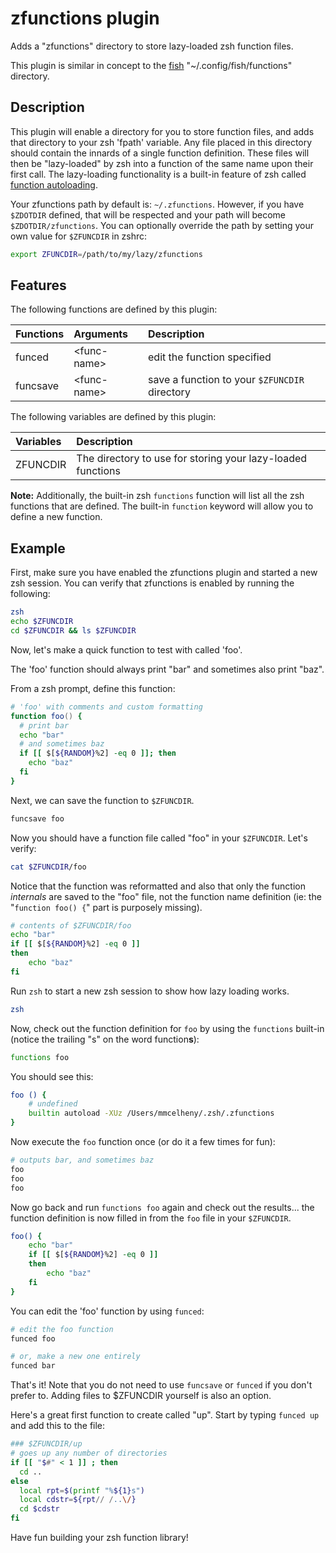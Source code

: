 # zfunctions plugin

Adds a "zfunctions" directory to store lazy-loaded zsh function files.

This plugin is similar in concept to the [fish] "~/.config/fish/functions"
directory.

## Description

This plugin will enable a directory for you to store function files, and
adds that directory to your zsh 'fpath' variable. Any file placed in this
directory should contain the innards of a single function definition. These
files will then be "lazy-loaded" by zsh into a function of the same name upon
their first call. The lazy-loading functionality is a built-in feature of zsh
called [function autoloading][zsh-autoload].

Your zfunctions path by default is: `~/.zfunctions`. However, if you have
`$ZDOTDIR` defined, that will be respected and your path will become
`$ZDOTDIR/zfunctions`. You can optionally override the path by setting your own
value for `$ZFUNCDIR` in zshrc:

```zsh
export ZFUNCDIR=/path/to/my/lazy/zfunctions
```

## Features

The following functions are defined by this plugin:

| Functions | Arguments     | Description                                   |
|:----------|:--------------|:----------------------------------------------|
| funced    | \<func-name\> | edit the function specified                   |
| funcsave  | \<func-name\> | save a function to your `$ZFUNCDIR` directory |

The following variables are defined by this plugin:

| Variables | Description                                                 |
|:----------|:------------------------------------------------------------|
| ZFUNCDIR  | The directory to use for storing your lazy-loaded functions |

**Note:** Additionally, the built-in zsh `functions` function will list all the
zsh functions that are defined. The built-in `function` keyword will allow you
to define a new function.

## Example

First, make sure you have enabled the zfunctions plugin and started a new zsh
session. You can verify that zfunctions is enabled by running the following:

```zsh
zsh
echo $ZFUNCDIR
cd $ZFUNCDIR && ls $ZFUNCDIR
```

Now, let's make a quick function to test with called 'foo'.

The 'foo' function should always print "bar" and sometimes also print "baz".

From a zsh prompt, define this function:

```zsh
# 'foo' with comments and custom formatting
function foo() {
  # print bar
  echo "bar"
  # and sometimes baz
  if [[ $[${RANDOM}%2] -eq 0 ]]; then
    echo "baz"
  fi
}
```

Next, we can save the function to `$ZFUNCDIR`.

```zsh
funcsave foo
```

Now you should have a function file called "foo" in your `$ZFUNCDIR`. Let's
verify:

```zsh
cat $ZFUNCDIR/foo
```

Notice that the function was reformatted and also that only the function
*internals* are saved to the "foo" file, not the function name definition (ie:
the "`function foo() {`" part is purposely missing).

```zsh
# contents of $ZFUNCDIR/foo
echo "bar"
if [[ $[${RANDOM}%2] -eq 0 ]]
then
    echo "baz"
fi
```

Run `zsh` to start a new zsh session to show how lazy loading works.

```zsh
zsh
```

Now, check out the function definition for `foo` by using the `functions`
built-in (notice the trailing "s" on the word function**s**):

```zsh
functions foo
```

You should see this:

```zsh
foo () {
    # undefined
    builtin autoload -XUz /Users/mmcelheny/.zsh/.zfunctions
}
```

Now execute the `foo` function once (or do it a few times for fun):

```zsh
# outputs bar, and sometimes baz
foo
foo
foo
```

Now go back and run `functions foo` again and check out the results... the
function definition is now filled in from the `foo` file in your `$ZFUNCDIR`.

```zsh
foo() {
    echo "bar"
    if [[ $[${RANDOM}%2] -eq 0 ]]
    then
        echo "baz"
    fi
}
```

You can edit the 'foo' function by using `funced`:

```zsh
# edit the foo function
funced foo

# or, make a new one entirely
funced bar
```

That's it! Note that you do not need to use `funcsave` or `funced` if you don't
prefer to. Adding files to $ZFUNCDIR yourself is also an option.

Here's a great first function to create called "up". Start by typing
`funced up` and add this to the file:

```zsh
### $ZFUNCDIR/up
# goes up any number of directories
if [[ "$#" < 1 ]] ; then
  cd ..
else
  local rpt=$(printf "%${1}s")
  local cdstr=${rpt// /..\/}
  cd $cdstr
fi
```

Have fun building your zsh function library!

[omz]: https://github.com/ohmyzsh/ohmyzsh
[fish]: https://fishshell.com
[zsh-autoload]: http://zsh.sourceforge.net/Doc/Release/Functions.html#Autoloading-Functions

